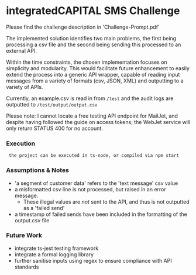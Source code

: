 # integratedCAPITAL SMS Challenge
Please find the challenge description in 'Challenge-Prompt.pdf'

The implemented solution identifies two main problems, the first being processing a csv file
and the second being sending this processed to an external API.

Within the time constraints, the chosen implementation focuses on simplicity and modularity.
This would facilitate future enhancement to easily extend the process into a generic API wrapper, capable
of reading input messages from a variety of formats (csv, JSON, XML) and outputting to a variety of
APIs.

Currently, an example.csv is read in from `/test` and the audit logs are outputted to `/test/output/output.csv`

Please note: I cannot locate a free testing API endpoint for MailJet, and despite having followed the guide on access tokens;
the WebJet service will only return STATUS 400 for no account.

### Execution
``` the project can be executed in ts-node, or compiled via npm start```

### Assumptions & Notes
- 'a segment of customer data' refers to the 'text message' csv value
- a misformatted csv line is not processed, but raised in an error message.
  - These illegal values are *not* sent to the API, and thus is not outputted as a 'failed send'
- a timestamp of failed sends have been included in the formatting of the output.csv file


### Future Work
- integrate ts-jest testing framework
- integrate a formal logging library
- further sanitise inputs using regex to ensure compliance with API standards
